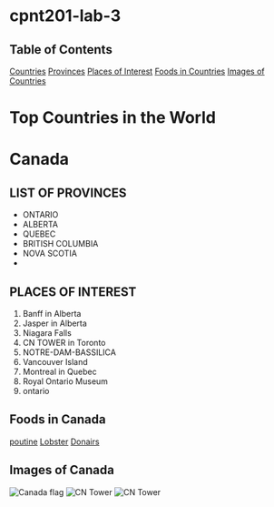 # cpnt201-lab-3

## Table of Contents

[Countries](#top-countries)
[Provinces](#list-of-provinces)
[Places of Interest](#places-of-interest)
[Foods in Countries](#foods-in-canada)
[Images of Countries](#images-of-canada)

# Top Countries in the World

# Canada

## LIST OF PROVINCES

- ONTARIO
- ALBERTA
- QUEBEC
- BRITISH COLUMBIA
- NOVA SCOTIA
-

## PLACES OF INTEREST

1. Banff in Alberta
2. Jasper in Alberta
3. Niagara Falls
4. CN TOWER in Toronto
5. NOTRE-DAM-BASSILICA
6. Vancouver Island
7. Montreal in Quebec
8. Royal Ontario Museum
9. ontario

## Foods in Canada

[poutine](https://canadianfoodfocus.org/in-your-kitchen/classic-canadian-dishes/)
[Lobster](https://canadianfoodfocus.org/in-your-kitchen/classic-canadian-dishes/)
[Donairs](https://canadianfoodfocus.org/in-your-kitchen/classic-canadian-dishes/)

## Images of Canada

![Canada flag](https://w7.pngwing.com/pngs/28/509/png-transparent-toronto-united-states-t-shirt-flag-of-canada-administrative-divisions-of-canada-canada-flag-canada-city-thumbnail.png)
![CN Tower](https://www.torontosom.ca/wp-content/uploads/2023/10/Life-in-Toronto-as-an-International-Student.png)
![CN Tower](https://www.ccmm.ca/~/media/Images/Publications/2019/Faubourgs-1160x771.png?h=771&la=en&w=1160)
